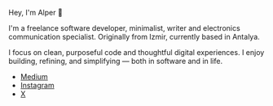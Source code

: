 Hey, I'm Alper 👋

I'm a freelance software developer, minimalist, writer and electronics communication specialist. Originally from Izmir, currently based in Antalya.

I focus on clean, purposeful code and thoughtful digital experiences. I enjoy building, refining, and simplifying — both in software and in life.

- [Medium](https://medium.com/@alpersefa)  
- [Instagram](https://instagram.com/conexpsec)  
- [X](https://x.com/conexpsec)
